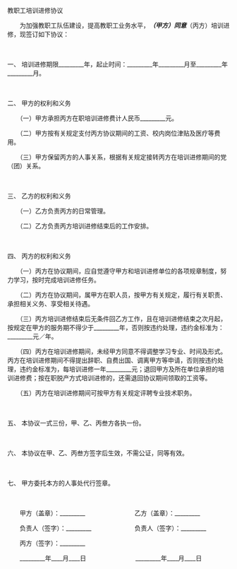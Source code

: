 



教职工培训进修协议



 

　　为加强教职工队伍建设，提高教职工业务水平，_________（甲方）同意_________（丙方）培训进修，现签订如下协议：

　　

一、
培训进修期限_________年，起止时间：_________年_________月至_________年_________月。

　　

二、
甲方的权利和义务

　　（一）甲方承担丙方在职培训进修费计人民币_________元。

　　（二）甲方按有关规定支付丙方协议期间的工资、校内岗位津贴及医疗等费用。

　　（三）甲方保留丙方的人事关系，根据有关规定接转丙方在培训进修期间的党（团）关系。

　　

三、
乙方的权利和义务

　　（一）乙方负责丙方的日常管理。

　　（二）乙方负责丙方培训进修结束后的工作安排。

　　

四、
丙方的权利和义务

　　（一）丙方在协议期间，应自觉遵守甲方和培训进修单位的各项规章制度，努力学习，按时完成培训进修任务。

　　（二）丙方在协议期间，属甲方在职人员，按甲方有关规定，履行有关职责、承担相关义务、享受相关待遇。

　　（三）丙方培训进修结束后无条件回乙方工作，且在培训进修结束之次月起，按规定在甲方的服务期不得少于_________年，否则按违约处理，违约金标准为：_________元／年。

　　（四）丙方在培训进修期间，未经甲方同意不得调整学习专业、时间及形式。丙方在培训进修期间不得提出辞职、自费出国、调离甲方等申请，否则按违约处理，违约金标准为，每培训进修一年_________元；退回甲方及所在单位承担的培训进修费；按在职脱产方式培训进修的，还需退回协议期间领取的工资等。

　　（五）丙方在培训进修期间可按甲方有关规定评聘专业技术职务。

　　

五、
本协议一式三份，甲、乙、丙叁方各执一份。

　　

六、
本协议在甲、乙、丙叁方签字后生效，不需公证，同等有效。

　　

七、
甲方委托本方的人事处代行签章。

　　

　　甲方（盖章）：_________　　　　　　　　乙方（盖章）：_________　　

　　负责人（签字）：_________　　　　　　　负责人（签字）：_________　　

　　丙方（签字）：_________　　

　　_________年____月____日　　　　　　　　_________年____月____日